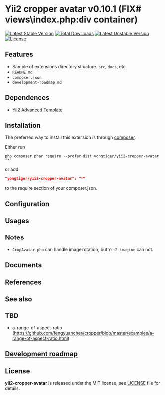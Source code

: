 # Yii2 cropper avatar v0.10.1 (FIX# views\index.php:div container)

[![Latest Stable Version](https://poser.pugx.org/yongtiger/yii2-cropper-avatar/v/stable)](https://packagist.org/packages/yongtiger/yii2-cropper-avatar)
[![Total Downloads](https://poser.pugx.org/yongtiger/yii2-cropper-avatar/downloads)](https://packagist.org/packages/yongtiger/yii2-cropper-avatar) 
[![Latest Unstable Version](https://poser.pugx.org/yongtiger/yii2-cropper-avatar/v/unstable)](https://packagist.org/packages/yongtiger/yii2-cropper-avatar)
[![License](https://poser.pugx.org/yongtiger/yii2-cropper-avatar/license)](https://packagist.org/packages/yongtiger/yii2-cropper-avatar)


## Features

* Sample of extensions directory structure. `src`, `docs`, etc.
* `README.md`
* `composer.json`
* `development-roadmap.md`


## Dependences

* [Yii2 Advanced Template](https://github.com/yiisoft/yii2-app-advanced)


## Installation   

The preferred way to install this extension is through [composer](http://getcomposer.org/download/).

Either run

```
php composer.phar require --prefer-dist yongtiger/yii2-cropper-avatar "*"
```

or add

```json
"yongtiger/yii2-cropper-avatar": "*"
```

to the require section of your composer.json.


## Configuration


## Usages


## Notes

* `CropAvatar.php` can handle image rotation, but `Yii2-imagine` can not.


## Documents


## References


## See also


## TBD
* a-range-of-aspect-ratio (https://github.com/fengyuanchen/cropper/blob/master/examples/a-range-of-aspect-ratio.html)


## [Development roadmap](docs/development-roadmap.md)


## License 
**yii2-cropper-avatar** is released under the MIT license, see [LICENSE](https://opensource.org/licenses/MIT) file for details.
